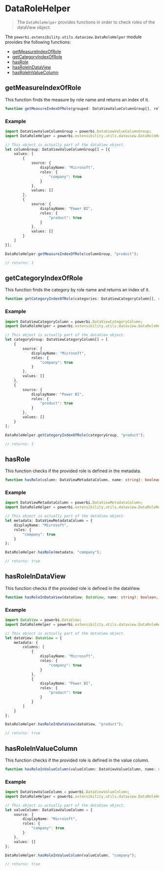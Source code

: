# DataRoleHelper
> The ```DataRoleHelper``` provides functions in order to check roles of the dataView object.

The ```powerbi.extensibility.utils.dataview.DataRoleHelper``` module provides the following functions:

* [getMeasureIndexOfRole](#getmeasureindexofrole)
* [getCategoryIndexOfRole](#getcategoryindexofrole)
* [hasRole](#hasrole)
* [hasRoleInDataView](#hasroleindataview)
* [hasRoleInValueColumn](#hasroleinvaluecolumn)

## getMeasureIndexOfRole

This function finds the measure by role name and returns an index of it.

```typescript
function getMeasureIndexOfRole(grouped: DataViewValueColumnGroup[], roleName: string): number;
```

### Example

```typescript
import DataViewValueColumnGroup = powerbi.DataViewValueColumnGroup;
import DataRoleHelper = powerbi.extensibility.utils.dataview.DataRoleHelper;

// This object is actually part of the dataView object.
let columnGroup: DataViewValueColumnGroup[] = [{
    values: [
        {
            source: {
                displayName: "Microsoft",
                roles: {
                    "company": true
                }
            },
            values: []
        },
        {
            source: {
                displayName: "Power BI",
                roles: {
                    "product": true
                }
            },
            values: []
        }
    ]
}];

DataRoleHelper.getMeasureIndexOfRole(columnGroup, "product");

// returns: 1
```

## getCategoryIndexOfRole

This function finds the category by role name and returns an index of it.

```typescript
function getCategoryIndexOfRole(categories: DataViewCategoryColumn[], roleName: string): number;
```

### Example

```typescript
import DataViewCategoryColumn = powerbi.DataViewCategoryColumn;
import DataRoleHelper = powerbi.extensibility.utils.dataview.DataRoleHelper;

// This object is actually part of the dataView object.
let categoryGroup: DataViewCategoryColumn[] = [
    {
        source: {
            displayName: "Microsoft",
            roles: {
                "company": true
            }
        },
        values: []
    },
    {
        source: {
            displayName: "Power BI",
            roles: {
                "product": true
            }
        },
        values: []
    }
];

DataRoleHelper.getCategoryIndexOfRole(categoryGroup, "product");

// returns: 1
```

## hasRole

This function checks if the provided role is defined in the metadata.

```typescript
function hasRole(column: DataViewMetadataColumn, name: string): boolean;
```

### Example

```typescript
import DataViewMetadataColumn = powerbi.DataViewMetadataColumn;
import DataRoleHelper = powerbi.extensibility.utils.dataview.DataRoleHelper;

// This object is actually part of the dataView object.
let metadata: DataViewMetadataColumn = {
    displayName: "Microsoft",
    roles: {
        "company": true
    }
};

DataRoleHelper.hasRole(metadata, "company");

// returns: true
```

## hasRoleInDataView

This function checks if the provided role is defined in the dataView.

```typescript
function hasRoleInDataView(dataView: DataView, name: string): boolean;
```

### Example

```typescript
import DataView = powerbi.DataView;
import DataRoleHelper = powerbi.extensibility.utils.dataview.DataRoleHelper;

// This object is actually part of the dataView object.
let dataView: DataView = {
    metadata: {
        columns: [
            {
                displayName: "Microsoft",
                roles: {
                    "company": true
                }
            },
            {
                displayName: "Power BI",
                roles: {
                    "product": true
                }
            }
        ]
    }
};

DataRoleHelper.hasRoleInDataView(dataView, "product");

// returns: true
```

## hasRoleInValueColumn

This function checks if the provided role is defined in the value column.

```typescript
function hasRoleInValueColumn(valueColumn: DataViewValueColumn, name: string): boolean;
```

### Example

```typescript
import DataViewValueColumn = powerbi.DataViewValueColumn;
import DataRoleHelper = powerbi.extensibility.utils.dataview.DataRoleHelper;

// This object is actually part of the dataView object.
let valueColumn: DataViewValueColumn = {
    source: {
        displayName: "Microsoft",
        roles: {
            "company": true
        }
    },
    values: []
};

DataRoleHelper.hasRoleInValueColumn(valueColumn, "company");

// returns: true
```
